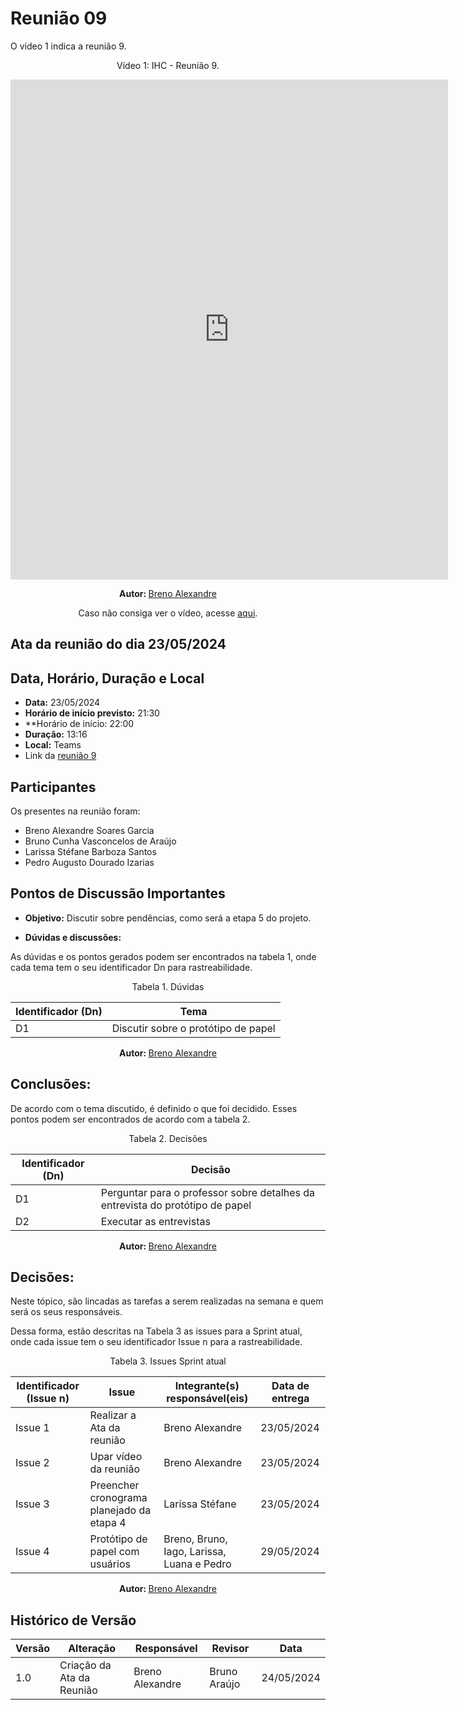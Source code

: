 # Reunião 09

O vídeo 1 indica a reunião 9.

<center> 
<p align="center"> Vídeo 1: IHC - Reunião 9. </p>

<iframe width="700" height="800" src="https://www.youtube-nocookie.com/embed/J71XCL8qQpE?si=-xIF_hPwwMzxUdP8" title="YouTube video player" frameborder="0" allow="accelerometer; 
  autoplay; clipboard-write; encrypted-media; gyroscope; picture-in-picture; web-share" referrerpolicy="strict-origin-when-cross-origin" allowfullscreen></iframe>

<b> Autor: </b> <a href="https://github.com/brenoalexandre0"> Breno Alexandre </a>

Caso não consiga ver o vídeo, acesse [aqui](https://www.youtube.com/watch?v=J71XCL8qQpE).
</center>

## Ata da reunião do dia 23/05/2024

## Data, Horário, Duração e Local

- **Data:** 23/05/2024
- **Horário de início previsto:** 21:30
- **Horário de início: 22:00
- **Duração:** 13:16
- **Local:** Teams
- Link da [reunião 9](https://www.youtube.com/watch?v=J71XCL8qQpE)


## Participantes

Os presentes na reunião foram:

- Breno Alexandre Soares Garcia
- Bruno Cunha Vasconcelos de Araújo
- Larissa Stéfane Barboza Santos
- Pedro Augusto Dourado Izarias

## Pontos de Discussão Importantes

- **Objetivo:** Discutir sobre pendências, como será a etapa 5 do projeto.

- **Dúvidas e discussões:**

As dúvidas e os pontos gerados podem ser encontrados na tabela 1, onde cada tema tem o seu identificador Dn para rastreabilidade.

<p align="center"> Tabela 1. Dúvidas </p>

| Identificador (Dn) | Tema                                |
| ------------------ | ----------------------------------- |
| D1                 | Discutir sobre o protótipo de papel |

<center> 

<b> Autor: </b> <a href="https://github.com/brenoalexandre0"> Breno Alexandre </a>

</center>

## Conclusões: 

De acordo com o tema discutido, é definido o que foi decidido. Esses pontos podem ser encontrados de acordo com a tabela 2.

<p align="center"> Tabela 2. Decisões </p>

| Identificador (Dn) | Decisão                                                                       |
| ------------------ | ----------------------------------------------------------------------------- |
| D1                 | Perguntar para o professor sobre detalhes da entrevista do protótipo de papel |
| D2                 | Executar as entrevistas                                                       |

<center> 

<b> Autor: </b> <a href="https://github.com/brenoalexandre0"> Breno Alexandre </a>

</center>

## Decisões:

Neste tópico, são lincadas as tarefas a serem realizadas na semana e quem será os seus responsáveis.

Dessa forma, estão descritas na Tabela 3 as issues para a Sprint atual, onde cada issue tem o seu identificador Issue n para a rastreabilidade.

<p align="center"> Tabela 3. Issues Sprint atual </p>

| Identificador (Issue n) | Issue                                     | Integrante(s) responsável(eis)             | Data de entrega |
| ----------------------- | ----------------------------------------- | ------------------------------------------ | --------------- |
| Issue 1                 | Realizar a Ata da reunião                 | Breno Alexandre                            | 23/05/2024      |
| Issue 2                 | Upar vídeo da reunião                     | Breno Alexandre                            | 23/05/2024      |
| Issue 3                 | Preencher cronograma planejado da etapa 4 | Larissa Stéfane                            | 23/05/2024      |
| Issue 4                 | Protótipo de papel com usuários           | Breno, Bruno, Iago, Larissa, Luana e Pedro | 29/05/2024      |

<center> 

<b> Autor: </b> <a href="https://github.com/brenoalexandre0"> Breno Alexandre </a>

</center>


## Histórico de Versão

| Versão | Alteração                         | Responsável     | Revisor               | Data       |
| ------ | --------------------------------- | --------------- | --------------------- | ---------- |
| 1.0    | Criação da Ata da Reunião         | Breno Alexandre | Bruno Araújo                    | 24/05/2024 |
